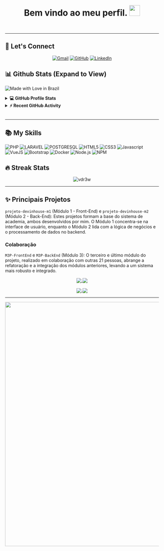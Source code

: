 
<h1 align="center">Bem vindo ao meu perfil. <img src="https://media.giphy.com/media/hvRJCLFzcasrR4ia7z/giphy.gif" width="35"></h1>

<br/>

---

## 🕺 Let's Connect


<p align="center">
	<a href="mailto:drewvieirasocial@gmail.com"><img src="https://img.icons8.com/bubbles/50/000000/gmail.png" alt="Gmail"/></a>
	<a href="https://github.com/vdr3w"><img src="https://img.icons8.com/bubbles/50/000000/github.png" alt="GitHub"/></a>
	<a href="https://linkedin.com/in/vieiradrew"><img src="https://img.icons8.com/bubbles/50/000000/linkedin.png" alt="LinkedIn"/></a>
</p>

## 📊 Github Stats (Expand to View)
![Made with Love in Brazil](https://img.shields.io/badge/Made%20with-Love%20in%20Brazil-green)

<details> 
  <summary><b>💻 GitHub Profile Stats</b></summary>
  <br/>
  <p align="center">
    <a href="https://github.com/vdr3w"><img align="center" src="https://github-readme-stats.vercel.app/api?username=vdr3w&show_icons=true&locale=en&theme=dracula" alt="vdr3w" height="192px"/></a>
	</p>
	<p  align="center">
	  <img src="https://github-readme-stats.vercel.app/api/top-langs?username=vdr3w&show_icons=true&locale=en&layout=compact&theme=dracula" alt="vdr3w" height="192px"/>
	</p>
  <br/>
  <b>Note:</b> Top languages is only a metric of the languages my public code consists of and doesn't reflect experience or skill level.
  </p>
</details>

<details>
  <summary><b>⚡ Recent GitHub Activity</b></summary>
  <br/>
	<a href="https://github.com/vdr3w"><img alt="vDr3w's Activity Graph" src="https://github-readme-activity-graph.vercel.app/graph?username=vdr3w&custom_title=vDr3w's%20Contribution%20Graph&theme=dracula" /></a>
  <br/>

</details>

<br/>

---

## 📚 My Skills

![PHP](https://img.shields.io/badge/PHP-777BB4?style=for-the-badge&logo=php&logoColor=white)
![LARAVEL](https://img.shields.io/badge/Laravel-FF2D20?style=for-the-badge&logo=laravel&logoColor=white)
![POSTGRESQL](https://img.shields.io/badge/PostgreSQL-316192?style=for-the-badge&logo=postgresql&logoColor=white)
![HTML5](https://img.shields.io/badge/html5-E34F26?style=for-the-badge&logo=html5&logoColor=black)
![CSS3](https://img.shields.io/badge/css3-1572B6?style=for-the-badge&logo=css3&logoColor=black)
![Javascript](https://img.shields.io/badge/javascript-F7DF1E?style=for-the-badge&logo=javascript&logoColor=black)
![VueJS](https://img.shields.io/badge/Vue.js-35495E?style=for-the-badge&logo=vue.js&logoColor=4FC08D)
![Bootstrap](https://img.shields.io/badge/Bootstrap-563D7C?style=for-the-badge&logo=bootstrap&logoColor=white)
![Docker](https://img.shields.io/badge/Docker-2496ED?style=for-the-badge&logo=docker&logoColor=white)
![Node.js](https://img.shields.io/badge/Node.js-43853D?style=for-the-badge&logo=node.js&logoColor=white)
![NPM](https://img.shields.io/badge/NPM-CB3837?style=for-the-badge&logo=npm&logoColor=white)

## 🔥 Streak Stats

<p align="center"><img align="center" src="https://github-readme-streak-stats.herokuapp.com/?user=vdr3w&theme=algolia" alt="vdr3w" /></p>

---

## ✨ Principais Projetos

`projeto-devinhouse-m1` (Módulo 1 - Front-End) e `projeto-devinhouse-m2` (Módulo 2 - Back-End): Estes projetos formam a base do sistema de academia, ambos desenvolvidos por mim. O Módulo 1 concentra-se na interface de usuário, enquanto o Módulo 2 lida com a lógica de negócios e o processamento de dados no backend.

### Colaboração
`M3P-FrontEnd` e `M3P-BackEnd` (Módulo 3): O terceiro e último módulo do projeto, realizado em colaboração com outras 21 pessoas, abrange a refatoração e a integração dos módulos anteriores, levando a um sistema mais robusto e integrado.

<p align="center">
	<a href="https://github.com/vdr3w/proj


<p align="center">
	<a href="https://github.com/vdr3w/projeto-devinhouse-m1">
		<img align="center" src="https://github-readme-stats.vercel.app/api/pin/?username=vdr3w&repo=projeto-devinhouse-m1&hide_border=true&theme=dracula&show_icons=true" />
	</a>
	<a href="https://github.com/vdr3w/projeto-devinhouse-m2">
		<img align="center" src="https://github-readme-stats.vercel.app/api/pin/?username=vdr3w&repo=projeto-devinhouse-m2&hide_border=true&theme=dracula&show_icons=true" />
	</a>
</p>
<p align="center">
	<a href="https://github.com/DEVinHouse-Zucchetti/M3P-FrontEnd">
		<img align="center" src="https://github-readme-stats.vercel.app/api/pin/?username=DEVinHouse-Zucchetti&repo=M3P-FrontEnd&hide_border=true&theme=dracula&show_icons=true" />
	</a>
	<a href="https://github.com/DEVinHouse-Zucchetti/M3P-BackEnd">
		<img align="center" src="https://github-readme-stats.vercel.app/api/pin/?username=DEVinHouse-Zucchetti&repo=M3P-BackEnd&hide_border=true&theme=dracula&show_icons=true" />
	</a>
</p>



---

<p align="center">
<img width=800 src="https://github-profile-trophy.vercel.app/?username=vdr3w&margin-w=10&row=1&theme=gruvbox&no-bg=true"/>
</p>
